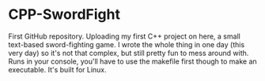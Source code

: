 # CPP-SwordFight
First GitHub repository. Uploading my first C++ project on here, a small text-based sword-fighting game.
I wrote the whole thing in one day (this very day) so it's not that complex, but still pretty fun to mess around with.
Runs in your console, you'll have to use the makefile first though to make an executable. It's built for Linux.
